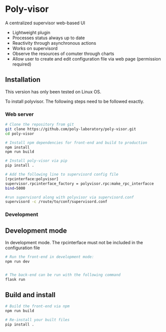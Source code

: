 # Poly-visor

A centralized supervisor web-based UI

* Lightweight plugin
* Processes status always up to date
* Reactivity through asynchronous actions
* Works on supervisord
* Observe the resources of comuter through charts
* Allow user to create and edit configuration file via web page (permission required)

## Installation

This version has only been tested on Linux OS.

To install polyvisor. The following steps need to be followed exactly.

### Web server

```bash
# Clone the repository from git
git clone https://github.com/poly-laboratory/poly-visor.git
cd poly-visor

# Install npm dependencies for front-end and build to production
npm install
npm run build

# Install poly-visor via pip
pip install .

# Add the following line to supervisord config file
[rpcinterface:polyvisor]
supervisor.rpcinterface_factory = polyvisor.rpc:make_rpc_interfacce
bind=5000

#run supervisord along with polyvisor via supervisord.conf
supervisord -c /route/to/conf/supervisord.conf
```

### Development

## Development mode
In development mode. The rpcinterface must not be included in the configuration file

```bash
# Run the front-end in development mode:
npm run dev


# The back-end can be run with the following command
flask run
```

## Build and install
```bash
# Build the front-end via npm
npm run build

# Re-install your built files
pip install .
```
